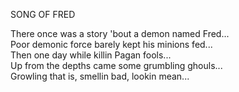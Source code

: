 SONG OF FRED  
  
There once was a story 'bout a demon named Fred...  
Poor demonic force barely kept his minions fed...  
Then one day while killin Pagan fools...  
Up from the depths came some grumbling ghouls...  
Growling that is, smellin bad, lookin mean... 